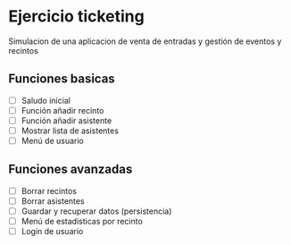 # Ejercicio ticketing

Simulacion de una aplicacion de venta de entradas y gestión de eventos y recintos

## Funciones basicas

- [ ] Saludo inicial
- [ ] Función añadir recinto
- [ ] Función añadir asistente
- [ ] Mostrar lista de asistentes
- [ ] Menú de usuario

## Funciones avanzadas

- [ ] Borrar recintos
- [ ] Borrar asistentes
- [ ] Guardar y recuperar datos (persistencia)
- [ ] Menú de estadisticas por recinto
- [ ] Login de usuario
